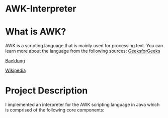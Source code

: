 # AWK-Interpreter

# What is AWK?
AWK is a scripting language that is mainly used for processing text. You can learn more about the language from the following sources:
[GeeksforGeeks](https://www.geeksforgeeks.org/linux-unix/awk-command-unixlinux-examples/)

[Baeldung](https://www.baeldung.com/linux/awk-guide)

[Wikipedia](https://en.wikipedia.org/wiki/AWK)

# Project Description
I implemented an interpreter for the AWK scripting language in Java which is comprised of the following core components:

